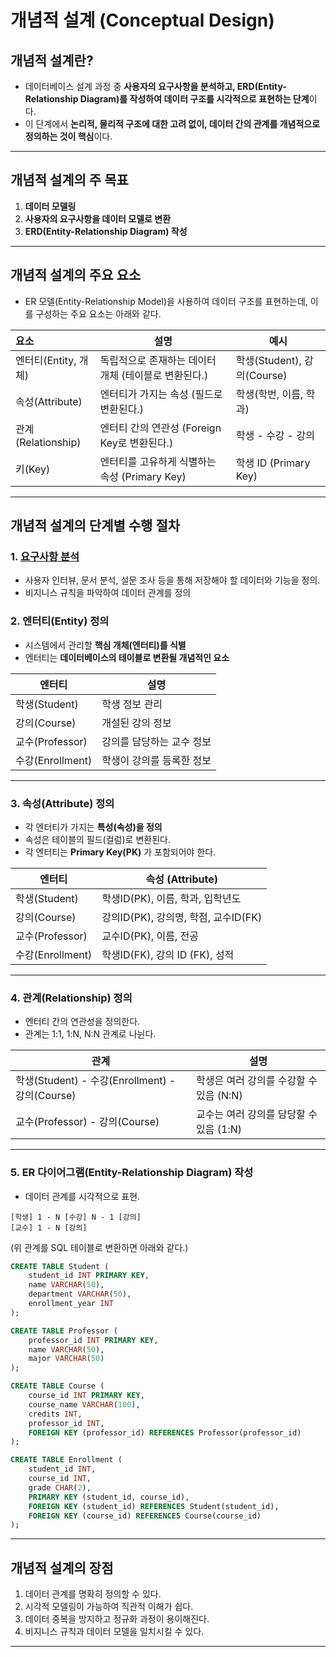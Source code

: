 # 개념적 설계 (Conceptual Design)
## 개념적 설계란?
- 데이터베이스 설계 과정 중 **사용자의 요구사항을 분석하고, ERD(Entity-Relationship Diagram)를 작성하여 데이터 구조를 시각적으로 표현하는 단계**이다.
- 이 단계에서 **논리적, 물리적 구조에 대한 고려 없이, 데이터 간의 관계를 개념적으로 정의하는 것이 핵심**이다.
---
## 개념적 설계의 주 목표
1. **데이터 모델링**
2. **사용자의 요구사항을 데이터 모델로 변환**
3. **ERD(Entity-Relationship Diagram) 작성**
---
## 개념적 설계의 주요 요소
- ER 모델(Entity-Relationship Model)을 사용하여 데이터 구조를 표현하는데, 이를 구성하는 주요 요소는 아래와 같다.

| 요소               | 설명                              | 예시                      |
| :--------------- | ------------------------------- | ----------------------- |
| 엔터티(Entity, 개체)  | 독립적으로 존재하는 데이터 개체 (테이블로 변환된다.)  | 학생(Student), 강의(Course) |
| 속성(Attribute)    | 엔터티가 가지는 속성 (필드로 변환된다.)         | 학생(학번, 이름, 학과)          |
| 관계(Relationship) | 엔터티 간의 연관성 (Foreign Key로 변환된다.) | 학생 - 수강 - 강의            |
| 키(Key)           | 엔터티를 고유하게 식별하는 속성 (Primary Key) | 학생 ID (Primary Key)     |

---
## 개념적 설계의 단계별 수행 절차
### 1. <a href="requirement-analysis.md">요구사항 분석</a>
- 사용자 인터뷰, 문서 분석, 설문 조사 등을 통해 저장해야 할 데이터와 기능을 정의.
- 비지니스 규칙을 파악하여 데이터 관계를 정의
### 2. 엔터티(Entity) 정의
- 시스템에서 관리할 **핵심 개체(엔터티)를 식별**
- 엔터티는 **데이터베이스의 테이블로 변환될 개념적인 요소**

| 엔터티            | 설명             |
| -------------- | -------------- |
| 학생(Student)    | 학생 정보 관리       |
| 강의(Course)     | 개설된 강의 정보      |
| 교수(Professor)  | 강의를 담당하는 교수 정보 |
| 수강(Enrollment) | 학생이 강의를 등록한 정보 |

---
### 3. 속성(Attribute) 정의
- 각 엔터티가 가지는 **특성(속성)을 정의**
- 속성은 테이블의 필드(컬럼)로 변환된다.
- 각 엔터티는 **Primary Key(PK)** 가 포함되어야 한다.

| 엔터티            | 속성 (Attribute)              |
| -------------- | --------------------------- |
| 학생(Student)    | 학생ID(PK), 이름, 학과, 입학년도      |
| 강의(Course)     | 강의ID(PK), 강의명, 학점, 교수ID(FK) |
| 교수(Professor)  | 교수ID(PK), 이름, 전공            |
| 수강(Enrollment) | 학생ID(FK), 강의 ID (FK), 성적    |

---
### 4. 관계(Relationship) 정의
- 엔터티 간의 연관성을 정의한다.
- 관계는 1:1, 1:N, N:N 관계로 나뉜다.

| 관계                                        | 설명                        |
| ----------------------------------------- | ------------------------- |
| 학생(Student) - 수강(Enrollment) - 강의(Course) | 학생은 여러 강의를 수강할 수 있음 (N:N) |
| 교수(Professor) - 강의(Course)                | 교수는 여러 강의를 담당할 수 있음 (1:N) |

---
### 5. ER 다이어그램(Entity-Relationship Diagram) 작성
- 데이터 관계를 시각적으로 표현.
~~~
[학생] 1 - N [수강] N - 1 [강의]
[교수] 1 - N [강의]
~~~
(위 관계를 SQL 테이블로 변환하면 아래와 같다.)
~~~sql
CREATE TABLE Student (
    student_id INT PRIMARY KEY,
    name VARCHAR(50),
    department VARCHAR(50),
    enrollment_year INT
);

CREATE TABLE Professor (
    professor_id INT PRIMARY KEY,
    name VARCHAR(50),
    major VARCHAR(50)
);

CREATE TABLE Course (
    course_id INT PRIMARY KEY,
    course_name VARCHAR(100),
    credits INT,
    professor_id INT,
    FOREIGN KEY (professor_id) REFERENCES Professor(professor_id)
);

CREATE TABLE Enrollment (
    student_id INT,
    course_id INT,
    grade CHAR(2),
    PRIMARY KEY (student_id, course_id),
    FOREIGN KEY (student_id) REFERENCES Student(student_id),
    FOREIGN KEY (course_id) REFERENCES Course(course_id)
);
~~~
---
## 개념적 설계의 장점
1. 데이터 관계를 명확히 정의할 수 있다.
2. 시각적 모델링이 가능하여 직관적 이해가 쉽다.
3. 데이터 중복을 방지하고 정규화 과정이 용이해진다.
4. 비지니스 규칙과 데이터 모델을 일치시킬 수 있다.
---
